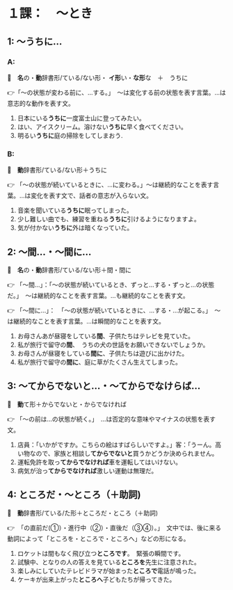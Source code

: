 # １課：　〜とき

## 1: 〜うちに…

### A: 

🔗　**名**の・**動**辞書形/ている/ない形・ **イ形**い・**な形**な　＋　うちに

👉「〜の状態が変わる前に、…する。」　〜は変化する前の状態を表す言葉。…は意志的な動作を表す文。


1. 日本にいる**うちに**一度富士山に登ってみたい。
2. はい、アイスクリーム。溶けない**うちに**早く食べてください。
3. 明るい**うちに**庭の掃除をしてしまおう.

### B:

🔗　**動**辞書形/ている/ない形＋うちに

👉 「〜の状態が続いているときに、…に変わる。」〜は継続的なことを表す言葉。…は変化を表す文で、話者の意志が入らない文。

1. 音楽を聞いている**うちに**眠ってしまった。 
2. 少し難しい曲でも、練習を重ねる**うちに**引けるようになりますよ。
3. 気が付かない**うちに**外は暗くなっていた。


## 2: 〜間…・〜間に…

🔗　**名**の・**動**辞書形/ている/ない形＋間・間に

👉 「〜間…」：「〜の状態が続いているとき、ずっと…する・ずっと…の状態だ。」　〜は継続的なことを表す言葉。…も継続的なことを表す文。

👉 「〜間に…」：　「〜の状態が続いているときに、…する・…が起こる。」　〜は継続的なことを表す言葉。…は瞬間的なことを表す文。

1. お母さんあが昼寝をしている**間**、子供たちはテレビを見ていた。
2. 私が旅行で留守の**間**、　うちの犬の世話をお願いできないでしょうか。
3. お母さんが昼寝をしている**間に**、子供たちは遊びに出かけた。
4. 私が旅行で留守の**間に**、庭に草がたくさん生えてしまった。


## 3: 〜てからでないと…・〜てからでなけらば…

🔗　**動**て形＋からでないと・からでなければ

👉 「〜の前は…の状態が続く。」　…は否定的な意味やマイナスの状態を表す文。

1. 店員：「いかがですか。こちらの絵はすばらしいですよ。」客：「うーん。高い物なので、家族と相談し**てからでないと**買うかどうか決められません。
2. 運転免許を取っ**てからでなければ**車を運転してはいけない。
3. 病気が治っ**てからでなければ**激しい運動は無理だ。


## 4: ところだ・〜ところ（＋助詞)

🔗　**動**辞書形/ている/た形＋ところだ・ところ（＋助詞)

👉　「の直前だ(①）・進行中（②）・直後だ（③④）。」　文中では、後に来る動詞によって「ところを・ところで・ところへ」などの形になる。

1. ロケットは間もなく飛び立つ**ところです**。　緊張の瞬間です。
2. 試験中、となりの人の答えを見ている**ところを**先生に注意された。
3. 楽しみにしていたテレビドラマが始まった**ところで**電話が鳴った。
4. ケーキが出来上がった**ところへ**子どもたちが帰ってきた。